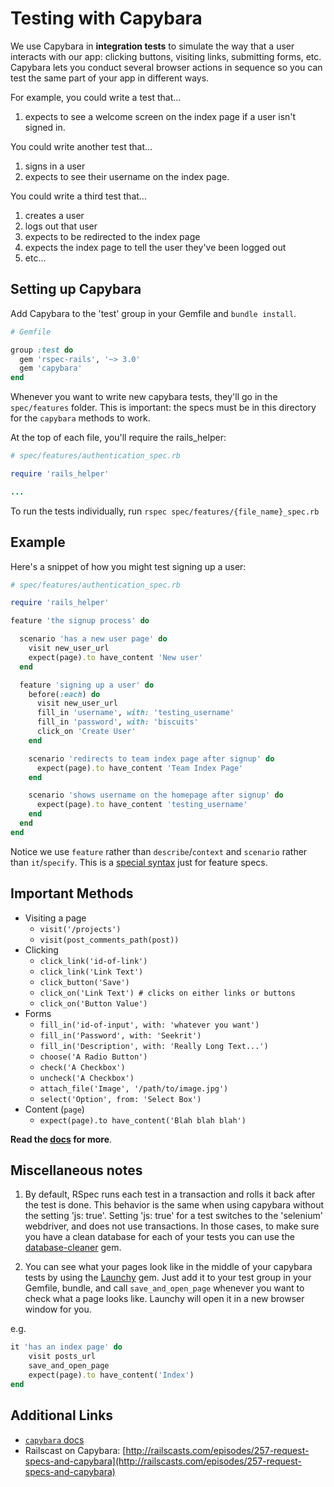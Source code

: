 # Testing with Capybara

We use Capybara in **integration tests** to simulate the way that a user
interacts with our app: clicking buttons, visiting links, submitting
forms, etc. Capybara lets you conduct several browser actions in
sequence so you can test the same part of your app in different ways.

For example, you could write a test that...

1. expects to see a welcome screen on the index page if a user isn't
signed in.

You could write another test that...

1. signs in a user
2. expects to see their username on the index page.

You could write a third test that...

1. creates a user
2. logs out that user
3. expects to be redirected to the index page
4. expects the index page to tell the user they've been logged out
5. etc...

## Setting up Capybara

Add Capybara to the 'test' group in your Gemfile and `bundle install`.

```ruby
# Gemfile

group :test do
  gem 'rspec-rails', '~> 3.0'
  gem 'capybara'
end
```

Whenever you want to write new capybara tests, they'll go in the
`spec/features` folder.  This is important: the specs must be
in this directory for the `capybara` methods to work.

At the top of each file, you'll
require the rails_helper:

```ruby
# spec/features/authentication_spec.rb

require 'rails_helper'

...
```

To run the tests individually, run `rspec
spec/features/{file_name}_spec.rb`

## Example

Here's a snippet of how you might test signing up a user:

```ruby
# spec/features/authentication_spec.rb

require 'rails_helper'

feature 'the signup process' do

  scenario 'has a new user page' do
    visit new_user_url
    expect(page).to have_content 'New user'
  end

  feature 'signing up a user' do
    before(:each) do
      visit new_user_url
      fill_in 'username', with: 'testing_username'
      fill_in 'password', with: 'biscuits'
      click_on 'Create User'
    end

    scenario 'redirects to team index page after signup' do
      expect(page).to have_content 'Team Index Page'
    end

    scenario 'shows username on the homepage after signup' do
      expect(page).to have_content 'testing_username'
    end
  end
end
```

Notice we use `feature` rather than `describe`/`context` and `scenario`
rather than `it`/`specify`. This is a [special syntax][capybara-syntax]
just for feature specs.

## Important Methods

*  Visiting a page
	*  `visit('/projects')`
	*	 `visit(post_comments_path(post))`
*  Clicking
	*  `click_link('id-of-link')`
	*  `click_link('Link Text')`
	*  `click_button('Save')`
	*  `click_on('Link Text') # clicks on either links or buttons`
	*  `click_on('Button Value')`
*  Forms
	*  `fill_in('id-of-input', with: 'whatever you want')`
    *  `fill_in('Password', with: 'Seekrit')`
    *  `fill_in('Description', with: 'Really Long Text...')`
	*  `choose('A Radio Button')`
	*  `check('A Checkbox')`
	*  `uncheck('A Checkbox')`
	*  `attach_file('Image', '/path/to/image.jpg')`
	*  `select('Option', from: 'Select Box')`
*  Content (`page`)
	* `expect(page).to have_content('Blah blah blah')`

**Read the [docs][capybara-docs] for more**.

## Miscellaneous notes

1. By default, RSpec runs each test in a transaction and rolls it back after the
   test is done. This behavior is the same when using capybara without
   the setting 'js: true'. Setting 'js: true' for a test switches to
   the 'selenium' webdriver, and does not use transactions.
   In those cases, to make sure you have a clean database for each
   of your tests you can use the [database-cleaner][db-cleaner] gem.

2. You can see what your pages look like in the middle of your capybara
   tests by using the [Launchy] gem. Just add it to your test group in
   your Gemfile, bundle, and call `save_and_open_page` whenever you want
   to check what a page looks like. Launchy will open it in a new
   browser window for you.

e.g.

```ruby
it 'has an index page' do
	visit posts_url
	save_and_open_page
	expect(page).to have_content('Index')
end
```

## Additional Links

*  [`capybara` docs][capybara-docs]
*  Railscast on Capybara: [http://railscasts.com/episodes/257-request-specs-and-capybara](http://railscasts.com/episodes/257-request-specs-and-capybara)

[capybara-docs]: http://rdoc.info/github/jnicklas/capybara#The_DSL
[db-cleaner]: https://github.com/bmabey/database_cleaner
[Launchy]: http://rubygems.org/gems/launchy
[capybara-syntax]: https://www.relishapp.com/rspec/rspec-rails/docs/feature-specs/feature-spec
